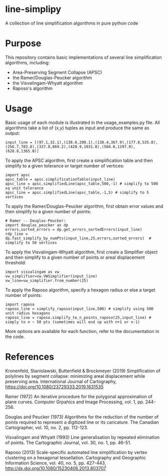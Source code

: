 # line-simplipy
A collection of line simplification algorithms in pure python code

# Purpose
This repository contains basic implementations of several line simplification algorithms, including:
- Area-Preserving Segment Collapse (APSC)
- the Ramer/Douglas-Peucker algorithm
- the Visvalingam-Whyatt algorithm
- Raposo's algorithm  

# Usage
Basic usage of each module is illustrated in the usage_examples.py file. All algorithms take a list of (x,y) tuples as input and produce the same as output:

```
input_line = [(97.1,32.1),(138.6,200.1),(138.4,367.9),(177.8,535.8),(256.7,703.8),(337.8,869.2),(420.9,1031.8),(504.0,1197.0),(628.8,1365.0)]
```

To apply the APSC algorithm, first create a simplification table and then simplify to a given tolerance or target number of vertices:
```
import apsc
apsc_table = apsc.simplificationTable(input_line) 
apsc_line = apsc.simplifiedLine(apsc_table,500,-1) # simplify to 500 sq unit tolerance
apsc_line = apsc.simplifiedLine(apsc_table,-1,5) # simplify to 5 vertices

```

To apply the Ramer/Douglas-Peucker algorithm, first obtain error values and then simplify to a given number of points:
```
# Ramer -- Douglas-Peucker:
import douglas_peucker as dp
errors,sorted_errors = dp.get_errors_sortedErrors(input_line) 
rdp_line = dp.fast_simplify_by_numPts(input_line,25,errors,sorted_errors)  # simplify to 50 vertices

```

To apply the Visvalingam-Whyatt algorithm, first create a Simplifier object and then simplify to a given number of points or areal displacement threshold:
```
import visvalingam as vw 
vw_simplifier=vw.VWSimplifier(input_line) 
vw_line=vw_simplifier.from_number(25)
```

To apply the Raposo algorithm, specify a hexagon radius or else a target number of points:
```
import raposo
raposo_line = simplify_raposo(input_line,500) # simplify using 500 unit radius hexagons
raposo_line = raposo.simplify_to_n_points_raposo(25,input_line) # simply to n ~ 50 pts (sometimes will end up with n+1 or n-1)

```
More options are available for each function, refer to the documentation in the code.

# References
Kronenfeld, Stanislawski, Buttenfield & Brockmeyer (2019) Simplification of polylines by segment collapse: minimizing areal displacement while preserving area. International Journal of Cartography, https://doi.org/10.1080/23729333.2019.1631535

Ramer (1972) An iterative procedure for the polygonal approximation of plane curves. Computer Grpahics and Image Processing, vol. 1, pp. 244-256.

Douglas and Peucker (1973) Algorithms for the reduction of the number of points required to represent a digitized line or its caricature. The Canadian Cartographer, vol. 10, no. 2, pp. 112-123.

Visvalingam and Whyatt (1993) Line generalisation by repeated elimination of points. The Cartographic Journal, vol. 30, no. 1, pp. 46-51.

Raposo (2013) Scale-specific automated line simplification by vertex clustering on a hexagonal tessellation. Cartography and Geographic Information Science, vol. 40, no. 5, pp. 427-443, http://dx.doi.org/10.1080/15230406.2013.803707
